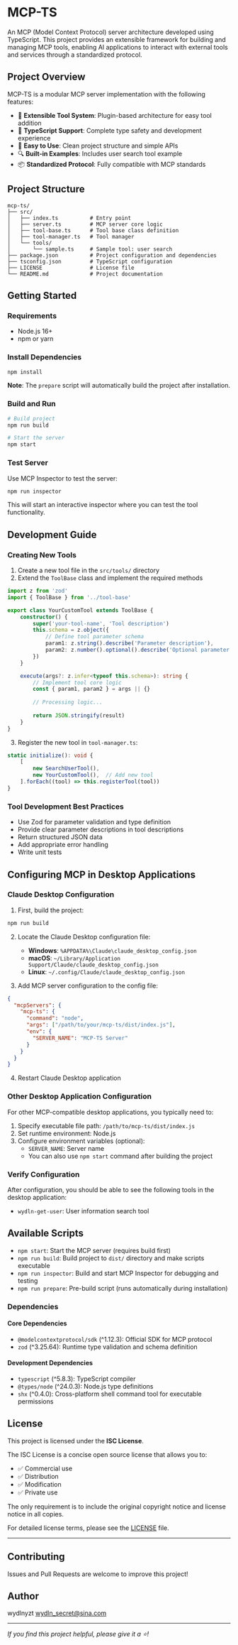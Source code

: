 # MCP-TS

An MCP (Model Context Protocol) server architecture developed using TypeScript. This project provides an extensible framework for building and managing MCP tools, enabling AI applications to interact with external tools and services through a standardized protocol.

## Project Overview

MCP-TS is a modular MCP server implementation with the following features:

- 🔧 **Extensible Tool System**: Plugin-based architecture for easy tool addition
- 📝 **TypeScript Support**: Complete type safety and development experience
- 🚀 **Easy to Use**: Clean project structure and simple APIs
- 🔍 **Built-in Examples**: Includes user search tool example
- 📦 **Standardized Protocol**: Fully compatible with MCP standards

## Project Structure

```
mcp-ts/
├── src/
│   ├── index.ts          # Entry point
│   ├── server.ts         # MCP server core logic
│   ├── tool-base.ts      # Tool base class definition
│   ├── tool-manager.ts   # Tool manager
│   └── tools/
│       └── sample.ts     # Sample tool: user search
├── package.json          # Project configuration and dependencies
├── tsconfig.json         # TypeScript configuration
├── LICENSE               # License file
└── README.md             # Project documentation
```

## Getting Started

### Requirements

- Node.js 16+ 
- npm or yarn

### Install Dependencies

```bash
npm install
```

**Note**: The `prepare` script will automatically build the project after installation.

### Build and Run

```bash
# Build project
npm run build

# Start the server
npm start
```

### Test Server

Use MCP Inspector to test the server:

```bash
npm run inspector
```

This will start an interactive inspector where you can test the tool functionality.

## Development Guide

### Creating New Tools

1. Create a new tool file in the `src/tools/` directory
2. Extend the `ToolBase` class and implement the required methods

```typescript
import z from 'zod'
import { ToolBase } from '../tool-base'

export class YourCustomTool extends ToolBase {
    constructor() {
        super('your-tool-name', 'Tool description')
        this.schema = z.object({
            // Define tool parameter schema
            param1: z.string().describe('Parameter description'),
            param2: z.number().optional().describe('Optional parameter'),
        })
    }

    execute(args?: z.infer<typeof this.schema>): string {
        // Implement tool core logic
        const { param1, param2 } = args || {}
        
        // Processing logic...
        
        return JSON.stringify(result)
    }
}
```

3. Register the new tool in `tool-manager.ts`:

```typescript
static initialize(): void {
    [
        new SearchUserTool(),
        new YourCustomTool(),  // Add new tool
    ].forEach((tool) => this.registerTool(tool))
}
```

### Tool Development Best Practices

- Use Zod for parameter validation and type definition
- Provide clear parameter descriptions in tool descriptions
- Return structured JSON data
- Add appropriate error handling
- Write unit tests

## Configuring MCP in Desktop Applications

### Claude Desktop Configuration

1. First, build the project:
```bash
npm run build
```

2. Locate the Claude Desktop configuration file:
   - **Windows**: `%APPDATA%\Claude\claude_desktop_config.json`
   - **macOS**: `~/Library/Application Support/Claude/claude_desktop_config.json`
   - **Linux**: `~/.config/Claude/claude_desktop_config.json`

3. Add MCP server configuration to the config file:

```json
{
  "mcpServers": {
    "mcp-ts": {
      "command": "node",
      "args": ["/path/to/your/mcp-ts/dist/index.js"],
      "env": {
        "SERVER_NAME": "MCP-TS Server"
      }
    }
  }
}
```

4. Restart Claude Desktop application

### Other Desktop Application Configuration

For other MCP-compatible desktop applications, you typically need to:

1. Specify executable file path: `/path/to/mcp-ts/dist/index.js`
2. Set runtime environment: Node.js  
3. Configure environment variables (optional):
   - `SERVER_NAME`: Server name
   - You can also use `npm start` command after building the project

### Verify Configuration

After configuration, you should be able to see the following tools in the desktop application:

- `wydln-get-user`: User information search tool

## Available Scripts

- `npm start`: Start the MCP server (requires build first)
- `npm run build`: Build project to `dist/` directory and make scripts executable
- `npm run inspector`: Build and start MCP Inspector for debugging and testing
- `npm run prepare`: Pre-build script (runs automatically during installation)

### Dependencies

#### Core Dependencies
- `@modelcontextprotocol/sdk` (^1.12.3): Official SDK for MCP protocol
- `zod` (^3.25.64): Runtime type validation and schema definition

#### Development Dependencies
- `typescript` (^5.8.3): TypeScript compiler
- `@types/node` (^24.0.3): Node.js type definitions  
- `shx` (^0.4.0): Cross-platform shell command tool for executable permissions

## License

This project is licensed under the **ISC License**.

The ISC License is a concise open source license that allows you to:

- ✅ Commercial use
- ✅ Distribution
- ✅ Modification
- ✅ Private use

The only requirement is to include the original copyright notice and license notice in all copies.

For detailed license terms, please see the [LICENSE](./LICENSE) file.

---

## Contributing

Issues and Pull Requests are welcome to improve this project!

## Author

wydlnyzt <wydln_secret@sina.com>

---

*If you find this project helpful, please give it a ⭐️!*